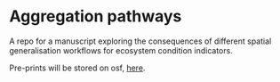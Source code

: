 # Aggregation pathways
A repo for a manuscript exploring the consequences of different spatial generalisation workflows for ecosystem condition indicators.

Pre-prints will be stored on osf, [here](https://osf.io/agu2s/). 
